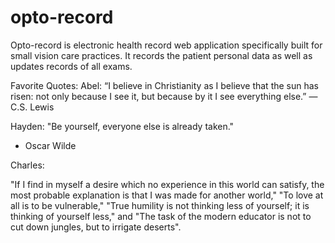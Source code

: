 # opto-record

Opto-record is electronic health record web application specifically built for small vision care practices. It records the patient personal data as well as updates records of all exams.

Favorite Quotes:
Abel:
“I believe in Christianity as I believe that the sun has risen: not only because I see it, but because by it I see everything else.”
― C.S. Lewis

Hayden:
"Be yourself, everyone else is already taken."

- Oscar Wilde

Charles:

"If I find in myself a desire which no experience in this world can satisfy, the most probable explanation is that I was made for another world," "To love at all is to be vulnerable," "True humility is not thinking less of yourself; it is thinking of yourself less," and "The task of the modern educator is not to cut down jungles, but to irrigate deserts".
